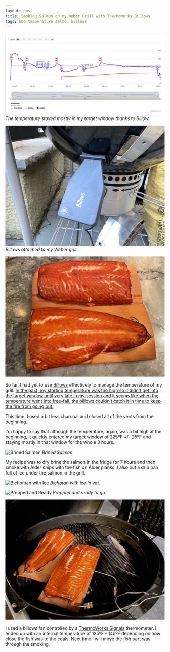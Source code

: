 ```yaml
---
layout: post
title: Smoking Salmon on my Weber Grill with ThermoWorks Billows
tags: bbq temperature salmon billows
---
```

![Temperature for Session](/images/smoked-salmon-billows.png)
*The temperature stayed mostly in my target window thanks to Billow.*

![Billows](/images/billows.jpeg)
*Billows attached to my Weber grill.*

![Smoked Salmon](/images/smoked-salmon.jpeg)

So far, I had yet to use [Billows](https://www.thermoworks.com/Billows) effectively to manage the temperature of my grill. [In the past, my starting temperature was too high so it didn't get into the target window until very late in my session and it seems like when the temperature went into free-fall, the billows couldn't catch it in time to keep the fire from going out.](https://cooking.ito.com/2020/10/21/mastering-billows)

This time, I used a bit less charcoal and closed all of the vents from the beginning.

I'm happy to say that although the temperature, again, was a bit high at the beginning, it quickly entered my target window of 225ºF +/- 25ºF and staying mostly in that window for the whole 3 hours.

![Brined Salmon](/images/brined-salmon.jpeg)
*Brined Salmon*

My recipe was to dry brine the salmon in the fridge for 7 hours and then smoke with Alder chips with the fish on Alder planks. I also put a drip pan full of ice under the salmon in the grill.

![Bichontan with Ice](/images/binchotan-ice-vat.jpeg)
*Bichotan with ice in vat.*

![Prepped and Ready](/images/smoke-salmon-prep.jpeg)
*Prepped and ready to go.*

![Salmon on the Grill](/images/smoked-salmon-on-grill.jpeg)

I used a billows fan controlled by a [ThermoWorks Signals](https://www.thermoworks.com/Signals) thermometer. I ended up with an internal temperature of 125ºF - 145ºF depending on how close the fish was to the coals. Next time I will move the fish part way through the smoking.

